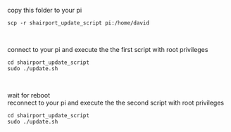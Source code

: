 copy this folder to your pi
```
scp -r shairport_update_script pi:/home/david
```
<br>

connect to your pi and execute the the first script with root privileges
```
cd shairport_update_script
sudo ./update.sh
```
<br>

wait for reboot <br>
reconnect to your pi and execute the the second script with root privileges
```
cd shairport_update_script
sudo ./update.sh
```